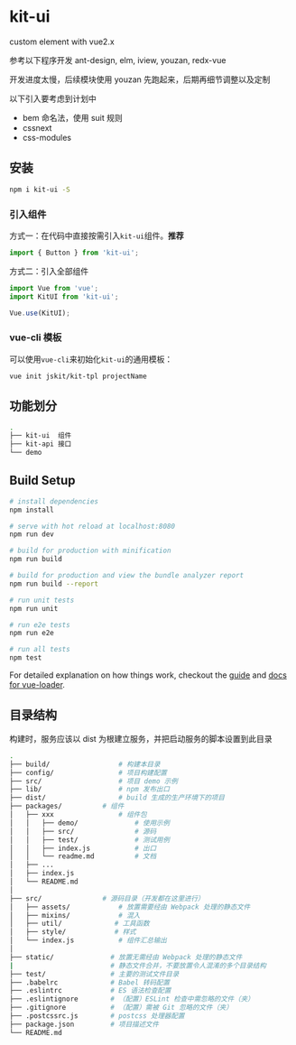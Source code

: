 # kit-ui

custom element with vue2.x

参考以下程序开发 ant-design, elm, iview, youzan, redx-vue

开发进度太慢，后续模块使用 youzan 先跑起来，后期再细节调整以及定制

以下引入要考虑到计划中

- bem 命名法，使用 suit 规则
- cssnext
- css-modules

## 安装

```bash
npm i kit-ui -S
```

### 引入组件

方式一：在代码中直接按需引入`kit-ui`组件。**推荐**

```js
import { Button } from 'kit-ui';
```

方式二：引入全部组件

```js
import Vue from 'vue';
import KitUI from 'kit-ui';

Vue.use(KitUI);
```

### vue-cli 模板

可以使用`vue-cli`来初始化`kit-ui`的通用模板：

```shell
vue init jskit/kit-tpl projectName
```

## 功能划分

```bash
.
├── kit-ui  组件
├── kit-api 接口
└── demo
```

## Build Setup

``` bash
# install dependencies
npm install

# serve with hot reload at localhost:8080
npm run dev

# build for production with minification
npm run build

# build for production and view the bundle analyzer report
npm run build --report

# run unit tests
npm run unit

# run e2e tests
npm run e2e

# run all tests
npm test
```

For detailed explanation on how things work, checkout the [guide](http://vuejs-templates.github.io/webpack/) and [docs for vue-loader](http://vuejs.github.io/vue-loader).

## 目录结构

构建时，服务应该以 dist 为根建立服务，并把启动服务的脚本设置到此目录

```bash
.
├── build/                 # 构建本目录
├── config/                # 项目构建配置
├── src/                   # 项目 demo 示例
├── lib/                   # npm 发布出口
├── dist/                  # build 生成的生产环境下的项目
├── packages/          # 组件
│   ├── xxx                # 组件包
│   │   ├── demo/              # 使用示例
│   │   ├── src/               # 源码
│   │   ├── test/              # 测试用例
│   │   ├── index.js           # 出口
│   │   └── readme.md          # 文档
│   ├── ...
│   ├── index.js
│   └── README.md
│
├── src/               # 源码目录（开发都在这里进行）
│   ├── assets/            # 放置需要经由 Webpack 处理的静态文件
│   ├── mixins/            # 混入
│   ├── util/             # 工具函数
│   ├── style/            # 样式
│   └── index.js           # 组件汇总输出
│
├── static/              # 放置无需经由 Webpack 处理的静态文件
|                        # 静态文件合并，不要放置令人混淆的多个目录结构
├── test/                # 主要的测试文件目录
├── .babelrc             # Babel 转码配置
├── .eslintrc            # ES 语法检查配置
├── .eslintignore        # （配置）ESLint 检查中需忽略的文件（夹）
├── .gitignore           # （配置）需被 Git 忽略的文件（夹）
├── .postcssrc.js        # postcss 处理器配置
├── package.json         # 项目描述文件
└── README.md
```
